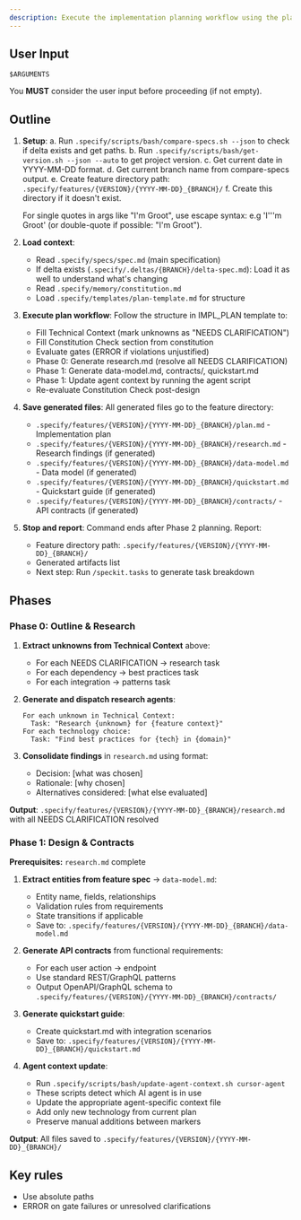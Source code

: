 ```yaml
---
description: Execute the implementation planning workflow using the plan template to generate design artifacts.
---
```


## User Input

```text
$ARGUMENTS
```

You **MUST** consider the user input before proceeding (if not empty).

## Outline

1. **Setup**: 
   a. Run `.specify/scripts/bash/compare-specs.sh --json` to check if delta exists and get paths.
   b. Run `.specify/scripts/bash/get-version.sh --json --auto` to get project version.
   c. Get current date in YYYY-MM-DD format.
   d. Get current branch name from compare-specs output.
   e. Create feature directory path: `.specify/features/{VERSION}/{YYYY-MM-DD}_{BRANCH}/`
   f. Create this directory if it doesn't exist.
   
   For single quotes in args like "I'm Groot", use escape syntax: e.g 'I'\''m Groot' (or double-quote if possible: "I'm Groot").

2. **Load context**: 
   - Read `.specify/specs/spec.md` (main specification)
   - If delta exists (`.specify/.deltas/{BRANCH}/delta-spec.md`): Load it as well to understand what's changing
   - Read `.specify/memory/constitution.md`
   - Load `.specify/templates/plan-template.md` for structure

3. **Execute plan workflow**: Follow the structure in IMPL_PLAN template to:
   - Fill Technical Context (mark unknowns as "NEEDS CLARIFICATION")
   - Fill Constitution Check section from constitution
   - Evaluate gates (ERROR if violations unjustified)
   - Phase 0: Generate research.md (resolve all NEEDS CLARIFICATION)
   - Phase 1: Generate data-model.md, contracts/, quickstart.md
   - Phase 1: Update agent context by running the agent script
   - Re-evaluate Constitution Check post-design

4. **Save generated files**: All generated files go to the feature directory:
   - `.specify/features/{VERSION}/{YYYY-MM-DD}_{BRANCH}/plan.md` - Implementation plan
   - `.specify/features/{VERSION}/{YYYY-MM-DD}_{BRANCH}/research.md` - Research findings (if generated)
   - `.specify/features/{VERSION}/{YYYY-MM-DD}_{BRANCH}/data-model.md` - Data model (if generated)
   - `.specify/features/{VERSION}/{YYYY-MM-DD}_{BRANCH}/quickstart.md` - Quickstart guide (if generated)
   - `.specify/features/{VERSION}/{YYYY-MM-DD}_{BRANCH}/contracts/` - API contracts (if generated)

5. **Stop and report**: Command ends after Phase 2 planning. Report:
   - Feature directory path: `.specify/features/{VERSION}/{YYYY-MM-DD}_{BRANCH}/`
   - Generated artifacts list
   - Next step: Run `/speckit.tasks` to generate task breakdown

## Phases

### Phase 0: Outline & Research

1. **Extract unknowns from Technical Context** above:
   - For each NEEDS CLARIFICATION → research task
   - For each dependency → best practices task
   - For each integration → patterns task

2. **Generate and dispatch research agents**:
   ```
   For each unknown in Technical Context:
     Task: "Research {unknown} for {feature context}"
   For each technology choice:
     Task: "Find best practices for {tech} in {domain}"
   ```

3. **Consolidate findings** in `research.md` using format:
   - Decision: [what was chosen]
   - Rationale: [why chosen]
   - Alternatives considered: [what else evaluated]

**Output**: `.specify/features/{VERSION}/{YYYY-MM-DD}_{BRANCH}/research.md` with all NEEDS CLARIFICATION resolved

### Phase 1: Design & Contracts

**Prerequisites:** `research.md` complete

1. **Extract entities from feature spec** → `data-model.md`:
   - Entity name, fields, relationships
   - Validation rules from requirements
   - State transitions if applicable
   - Save to: `.specify/features/{VERSION}/{YYYY-MM-DD}_{BRANCH}/data-model.md`

2. **Generate API contracts** from functional requirements:
   - For each user action → endpoint
   - Use standard REST/GraphQL patterns
   - Output OpenAPI/GraphQL schema to `.specify/features/{VERSION}/{YYYY-MM-DD}_{BRANCH}/contracts/`

3. **Generate quickstart guide**:
   - Create quickstart.md with integration scenarios
   - Save to: `.specify/features/{VERSION}/{YYYY-MM-DD}_{BRANCH}/quickstart.md`

4. **Agent context update**:
   - Run `.specify/scripts/bash/update-agent-context.sh cursor-agent`
   - These scripts detect which AI agent is in use
   - Update the appropriate agent-specific context file
   - Add only new technology from current plan
   - Preserve manual additions between markers

**Output**: All files saved to `.specify/features/{VERSION}/{YYYY-MM-DD}_{BRANCH}/`

## Key rules

- Use absolute paths
- ERROR on gate failures or unresolved clarifications
